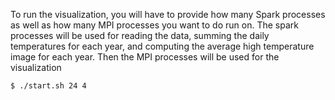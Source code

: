 To run the visualization, you will have to provide how many Spark processes as well as
how many MPI processes you want to do run on.  The spark processes will be used for reading
the data, summing the daily temperatures for each year, and computing the average high
temperature image for each year.  Then the MPI processes will be used for the visualization

```sh
$ ./start.sh 24 4
```
